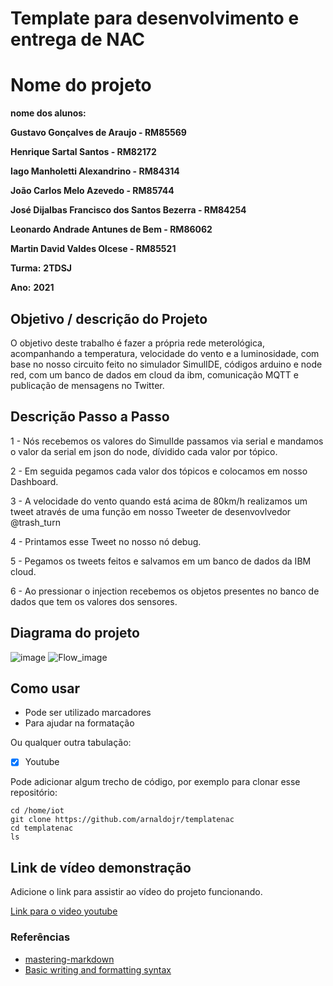# Template para desenvolvimento e entrega de NAC

# Nome do projeto

**nome dos alunos:** 

**Gustavo Gonçalves de Araujo - RM85569** 

**Henrique Sartal Santos - RM82172** 

**Iago Manholetti Alexandrino - RM84314**

**João Carlos Melo Azevedo - RM85744** 

**José Dijalbas Francisco dos Santos Bezerra - RM84254**

**Leonardo Andrade Antunes de Bem - RM86062** 

**Martin David Valdes Olcese - RM85521**

**Turma:**
**2TDSJ**

**Ano:**
**2021**

## Objetivo / descrição do Projeto

O objetivo deste trabalho é fazer a própria rede meterológica, acompanhando a temperatura, velocidade do  vento e a luminosidade, com base no nosso circuito feito no simulador SimulIDE, códigos arduino e node red, com um banco de dados em cloud da ibm, comunicação MQTT e publicação de mensagens no Twitter.


## Descrição Passo a Passo

1 - Nós recebemos os valores do SimulIde passamos via serial e mandamos o valor da serial em json do node, dívidido cada valor por tópico.

2 - Em seguida pegamos cada valor dos tópicos e colocamos em nosso Dashboard.

3 - A velocidade do vento quando está acima de 80km/h realizamos um tweet através de uma função em nosso Tweeter de desenvovlvedor @trash_turn

4 - Printamos esse Tweet no nosso nó debug.

5 - Pegamos os tweets feitos e salvamos em um banco de dados da IBM cloud.

6 - Ao pressionar o injection recebemos os objetos presentes no banco de dados que tem os valores dos sensores.


## Diagrama do projeto

![image](https://user-images.githubusercontent.com/59034973/130476794-7d2303e5-d70e-48b6-b505-f6d1b32cf414.png)
![Flow_image](https://user-images.githubusercontent.com/59034973/130477030-7b7db3c2-a453-485e-92bc-042c0aa02d26.PNG)


## Como usar 



* Pode ser utilizado marcadores
* Para ajudar na formatação

Ou qualquer outra tabulação:

- [x] Youtube

Pode adicionar algum trecho de código, por exemplo para clonar esse repositório:

    cd /home/iot
    git clone https://github.com/arnaldojr/templatenac
    cd templatenac
    ls


## Link de vídeo demonstração

Adicione o link para assistir ao vídeo do projeto funcionando.

[Link para o video youtube]()


### Referências 

* [mastering-markdown](https://guides.github.com/features/mastering-markdown/)
* [Basic writing and formatting syntax](https://docs.github.com/en/github/writing-on-github/getting-started-with-writing-and-formatting-on-github/basic-writing-and-formatting-syntax)
